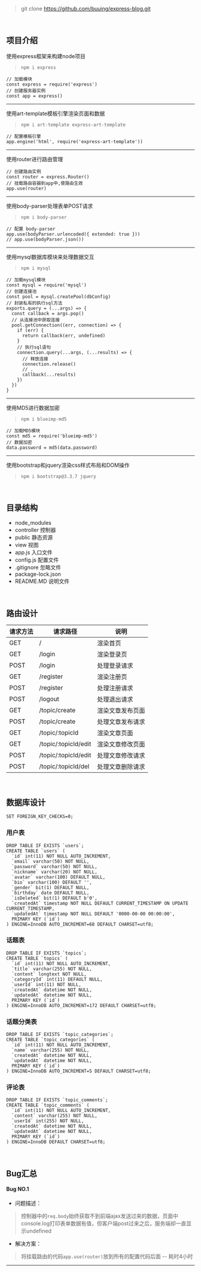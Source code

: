 
> git clone https://github.com/buuing/express-blog.git

<br>

## 项目介绍

使用express框架来构建node项目
> `npm i express`

```
// 加载模块
const express = require('express')
// 创建服务器实例
const app = express()
```

---

使用art-template模板引擎渲染页面和数据
> `npm i art-template express-art-template`

```
// 配置模板引擎
app.engine('html', require('express-art-template'))
```

---

使用router进行路由管理
```
// 创建路由实例
const router = express.Router()
// 挂载路由容器到app中,使路由生效
app.use(router)
```

---

使用body-parser处理表单POST请求
> `npm i body-parser`

```
// 配置 body-parser
app.use(bodyParser.urlencoded({ extended: true }))
// app.use(bodyParser.json())
```

---

使用mysql数据库模块来处理数据交互
> `npm i mysql`

```
// 加载mysql模块
const mysql = require('mysql')
// 创建连接池
const pool = mysql.createPool(dbConfig)
// 封装私有的执行sql方法
exports.query = (...args) => {
  const callback = args.pop()
  // 从连接池中获取连接
  pool.getConnection((err, connection) => {
    if (err) {
      return callback(err, undefined)
    }
    // 执行sql语句
    connection.query(...args, (...results) => {
      // 释放连接
      connection.release()
      // .
      callback(...results)
    })
  })
}
```

---

使用MD5进行数据加密
> `npm i blueimp-md5`

```
// 加载MD5模块
const md5 = require('blueimp-md5')
// 数据加密
data.password = md5(data.password)
```

---

使用bootstrap和jquery渲染css样式布局和DOM操作
> `npm i bootstrap@3.3.7 jquery`

<br>

## 目录结构

- node_modules
- controller 控制器
- public 静态资源
- view 视图
- app.js 入口文件
- config.js 配置文件
- .gitignore 忽略文件
- package-lock.json
- README.MD 说明文件

<br>

## 路由设计

| 请求方法 | 请求路径 | 说明
| ------ | -------------------- | ----
| GET    | /                    | 渲染首页
| GET    | /login               | 渲染登录页
| POST   | /login               | 处理登录请求
| GET    | /register            | 渲染注册页
| POST   | /register            | 处理注册请求
| POST   | /logout              | 处理退出请求
| GET    | /topic/create        | 渲染文章发布页面
| POST   | /topic/create        | 处理文章发布请求
| GET    | /topic/:topicId      | 渲染文章页面
| GET    | /topic/:topicId/edit | 渲染文章修改页面
| POST   | /topic/:topicId/edit | 处理文章修改请求
| POST   | /topic/:topicId/del  | 处理文章删除请求

<br>

## 数据库设计

```
SET FOREIGN_KEY_CHECKS=0;
```

### 用户表

```
DROP TABLE IF EXISTS `users`;
CREATE TABLE `users` (
  `id` int(11) NOT NULL AUTO_INCREMENT,
  `email` varchar(50) NOT NULL,
  `password` varchar(50) NOT NULL,
  `nickname` varchar(20) NOT NULL,
  `avatar` varchar(100) DEFAULT NULL,
  `bio` varchar(100) DEFAULT '',
  `gender` bit(1) DEFAULT NULL,
  `birthday` date DEFAULT NULL,
  `isDeleted` bit(1) DEFAULT b'0',
  `createdAt` timestamp NOT NULL DEFAULT CURRENT_TIMESTAMP ON UPDATE CURRENT_TIMESTAMP,
  `updatedAt` timestamp NOT NULL DEFAULT '0000-00-00 00:00:00',
  PRIMARY KEY (`id`)
) ENGINE=InnoDB AUTO_INCREMENT=68 DEFAULT CHARSET=utf8;
```

### 话题表

```
DROP TABLE IF EXISTS `topics`;
CREATE TABLE `topics` (
  `id` int(11) NOT NULL AUTO_INCREMENT,
  `title` varchar(255) NOT NULL,
  `content` longtext NOT NULL,
  `categoryId` int(11) DEFAULT NULL,
  `userId` int(11) NOT NULL,
  `createdAt` datetime NOT NULL,
  `updatedAt` datetime NOT NULL,
  PRIMARY KEY (`id`)
) ENGINE=InnoDB AUTO_INCREMENT=172 DEFAULT CHARSET=utf8;
```

### 话题分类表

```
DROP TABLE IF EXISTS `topic_categories`;
CREATE TABLE `topic_categories` (
  `id` int(11) NOT NULL AUTO_INCREMENT,
  `name` varchar(255) NOT NULL,
  `createdAt` datetime NOT NULL,
  `updatedAt` datetime NOT NULL,
  PRIMARY KEY (`id`)
) ENGINE=InnoDB AUTO_INCREMENT=5 DEFAULT CHARSET=utf8;
```

### 评论表

```
DROP TABLE IF EXISTS `topic_comments`;
CREATE TABLE `topic_comments` (
  `id` int(11) NOT NULL AUTO_INCREMENT,
  `content` varchar(255) NOT NULL,
  `userId` int(255) NOT NULL,
  `createdAt` datetime NOT NULL,
  `updatedAt` datetime NOT NULL,
  PRIMARY KEY (`id`)
) ENGINE=InnoDB DEFAULT CHARSET=utf8;
```

<br>

## Bug汇总

#### Bug NO.1

- 问题描述：

> 控制器中的`req.body`始终获取不到前端ajax发送过来的数据，页面中console.log打印表单数据有值，但客户端post过来之后，服务端却一直显示undefined

- 解决方案：

> 将挂载路由的代码`app.use(router)`放到所有的配置代码后面 -- 耗时4小时

---

<!-- #### Bug No.2

- 问题描述：

> ...

- 解决方案：

> ... -->

